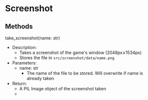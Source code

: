 # Screenshot
## Methods
take_screenshot(name: str)
- Description:
    - Takes a screenshot of the game's window (2048px x 1534px)
    - Stores the file in `src/screenshot/data/name.png`
- Parameters:
    - name: str
        - The name of the file to be stored. Will overwrite if name is already taken
- Return:
    - A PIL Image object of the screenshot taken
    - 
